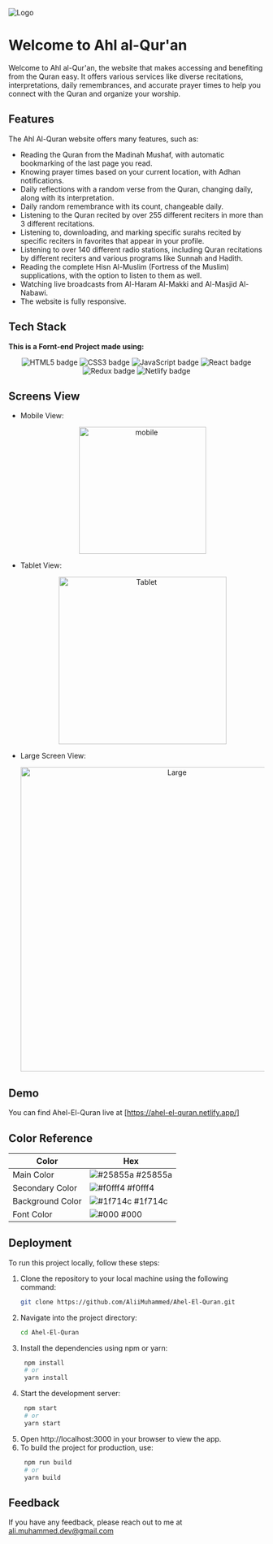 ![Logo](https://res.cloudinary.com/dvkl6un7x/image/upload/%D9%84%D9%88%D8%AC%D9%882_a4unn8.png)

# Welcome to Ahl al-Qur'an 

Welcome to Ahl al-Qur'an, the website that makes accessing and benefiting from the Quran easy. It offers various services like diverse recitations, interpretations, daily remembrances, and accurate prayer times to help you connect with the Quran and organize your worship.

## Features

The Ahl Al-Quran website offers many features, such as:

- Reading the Quran from the Madinah Mushaf, with automatic bookmarking of the last page you read.
- Knowing prayer times based on your current location, with Adhan notifications.
- Daily reflections with a random verse from the Quran, changing daily, along with its interpretation.
- Daily random remembrance with its count, changeable daily.
- Listening to the Quran recited by over 255 different reciters in more than 3 different recitations.
- Listening to, downloading, and marking specific surahs recited by specific reciters in favorites that appear in your profile.
- Listening to over 140 different radio stations, including Quran recitations by different reciters and various programs like Sunnah and Hadith.
- Reading the complete Hisn Al-Muslim (Fortress of the Muslim) supplications, with the option to listen to them as well.
- Watching live broadcasts from Al-Haram Al-Makki and Al-Masjid Al-Nabawi.
- The website is fully responsive.

## Tech Stack

**This is a Fornt-end Project made using:** 
<div style="text-align: center;">
    <img src="https://img.shields.io/badge/HTML5-E34F26?style=for-the-badge&logo=html5&logoColor=white" alt="HTML5 badge"/>
    <img src="https://img.shields.io/badge/CSS3-1572B6?style=for-the-badge&logo=css3&logoColor=white" alt="CSS3 badge"/>
    <img src="https://img.shields.io/badge/JavaScript-323330?style=for-the-badge&logo=javascript&logoColor=F7DF1E" alt="JavaScript badge"/>
    <img src="https://img.shields.io/badge/React-20232A?style=for-the-badge&logo=react&logoColor=61DAFB" alt="React badge"/>
    <img src="https://img.shields.io/badge/Redux-593D88?style=for-the-badge&logo=redux&logoColor=white" alt="Redux badge"/>
    <img src="https://img.shields.io/badge/Netlify-00C7B7?style=for-the-badge&logo=netlify&logoColor=white" alt="Netlify badge"/>
</div>

## Screens View

 - Mobile View:
   
    <div style="text-align: center;">
        <img src="https://github.com/AliiMuhammed/Ahel-El-Quran/assets/93393629/b977fbf9-7956-4324-98dc-25334d36e70a" alt="mobile" width="250px"/> 
    </div>    

- Tablet View:

    <div style="text-align: center;">
        <img src="https://res.cloudinary.com/dvkl6un7x/image/upload/iPad-Air-4-ahel-el-quran.netlify.app_eajjoo.png" alt="Tablet" width="330px"/>
    </div>
    
- Large Screen View:

    <div style="text-align: center;">
        <img src="https://res.cloudinary.com/dvkl6un7x/image/upload/Macbook-Air-ahel-el-quran.netlify.app_cz3zm6.png" alt="Large" width="600px"/>
    </div>

## Demo

You can find Ahel-El-Quran live at [https://ahel-el-quran.netlify.app/]
## Color Reference

| Color             | Hex                                                                |
| ----------------- | ------------------------------------------------------------------ |
| Main Color | ![#25855a](https://via.placeholder.com/10/25855a?text=+) #25855a |
| Secondary Color | ![#f0fff4](https://via.placeholder.com/10/f0fff4?text=+) #f0fff4 |
| Background Color | ![#1f714c](https://via.placeholder.com/10/1f714c?text=+) #1f714c |
| Font Color | ![#000](https://via.placeholder.com/10/000?text=+) #000 |

## Deployment

To run this project locally, follow these steps:

1. Clone the repository to your local machine using the following command:
   ```bash
   git clone https://github.com/AliiMuhammed/Ahel-El-Quran.git
   ```
2. Navigate into the project directory:
   ```bash
   cd Ahel-El-Quran
   ```
3. Install the dependencies using npm or yarn:
   ```bash
    npm install
    # or
    yarn install
   ```
4. Start the development server:
   ```bash
    npm start
    # or
    yarn start
   ```
5. Open http://localhost:3000 in your browser to view the app.
6. To build the project for production, use:
   ```bash
    npm run build
    # or
    yarn build
   ```

## Feedback

If you have any feedback, please reach out to me at ali.muhammed.dev@gmail.com


